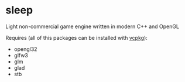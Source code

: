 # sleep
Light non-commercial game engine written in modern C++ and OpenGL

Requires (all of this packages can be installed with [vcpkg](https://github.com/Microsoft/vcpkg)):
- opengl32
- glfw3
- glm
- glad
- stb
